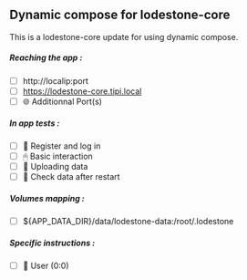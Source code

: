 ## Dynamic compose for lodestone-core
This is a lodestone-core update for using dynamic compose.
##### Reaching the app :
- [ ] http://localip:port
- [ ] https://lodestone-core.tipi.local
- [ ] 🌐 Additionnal Port(s)
##### In app tests :
- [ ] 📝 Register and log in
- [ ] 🖱 Basic interaction
- [ ] 🌆 Uploading data
- [ ] 🔄 Check data after restart
##### Volumes mapping :
- [ ] ${APP_DATA_DIR}/data/lodestone-data:/root/.lodestone
##### Specific instructions :
- [ ] 👤 User (0:0)
